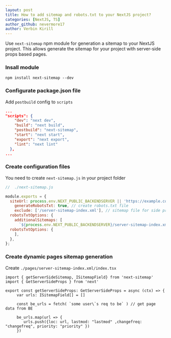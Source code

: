 ```yaml
---
layout: post
title: How to add sitemap and robots.txt to your NextJS project?
categories: [NextJS, TS]
author_github: nevermore17
author: Verbin Kirill
---
```


Use `next-sitemap` npm module for generation a sitemap to your NextJS project.
This allows generate the sitemap for your project with server-side props based pages.

### Insall module

```terminal
npm install next-sitemap --dev
```

### Configurate package.json file

Add `postbuild` config to `scripts`

```json
...
"scripts": {
    "dev": "next dev",
    "build": "next build",
    "postbuild": "next-sitemap",
    "start": "next start",
    "export": "next export",
    "lint": "next lint"
  },
...
```

### Create configuration files

You need to create `next-sitemap.js` in your project folder

```js
//  ./next-sitemap.js

module.exports = {
  siteUrl: process.env.NEXT_PUBLIC_BACKENDSERVER || 'https://example.com', // url from your env file
    generateRobotsTxt: true, // create robots.txt file
    exclude: ['/server-sitemap-index.xml'], // sitemap file for side props based pages
  robotsTxtOptions: {
    additionalSitemaps: [
      `${process.env.NEXT_PUBLIC_BACKENDSERVER}/server-sitemap-index.xml`, // sitemap url for side props based pages
  robotsTxtOptions: {
    ],
  },
};
```

### Create dynamic pages sitemap generation

Create `./pages/server-sitemap-index.xml/index.tsx`

```tsx
import { getServerSideSitemap, ISitemapField} from 'next-sitemap'
import { GetServerSideProps } from 'next'

export const getServerSideProps: GetServerSideProps = async (ctx) => {
     var urls: ISitemapField[] = []

     const be_urls = fetch( `some user\`s req to be` ) // get page data from BE

     be_urls.map(url => {
        urls.push({loc: url, lastmod: "lastmod" ,changefreq: "changefreq", priority: "priority" })
     })

```
